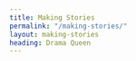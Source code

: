 ```yaml
---
title: Making Stories
permalink: "/making-stories/"
layout: making-stories
heading: Drama Queen
---
```



